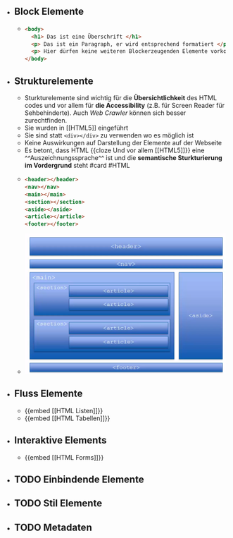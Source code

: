 - ## Block Elemente
	- ```html
	  <body>
	    <h1> Das ist eine Überschrift </h1>
	    <p> Das ist ein Paragraph, er wird entsprechend formatiert </p>
	    <p> Hier dürfen keine weiteren Blockerzeugenden Elemente vorkommen </p>
	  </body>
	  ```
- ## Strukturelemente
	- Sturkturelemente sind wichtig für die **Übersichtlichkeit** des HTML codes und vor allem für **die Accessibility** (z.B. für Screen Reader für Sehbehinderte). Auch _Web Crawler_ können sich besser zurechtfinden.
	- Sie wurden in [[HTML5]] eingeführt
	- Sie sind statt `<div></div>` zu verwenden wo es möglich ist
	- Keine Auswirkungen auf Darstellung der Elemente auf der Webseite
	- Es betont, dass HTML {{cloze Und vor allem [[HTML5]]}} eine ^^Auszeichnungssprache^^ ist und die **semantische Sturkturierung im Vordergrund** steht #card #HTML
	- ```html
	  <header></header>
	  <nav></nav>
	  <main></main>
	  <section></section>
	  <aside></aside>
	  <article></article>
	  <footer></footer>
	  ```
	- ![image.png](../assets/image_1648395906994_0.png)
- ## Fluss Elemente
	- {{embed [[HTML Listen]]}}
	- {{embed [[HTML Tabellen]]}}
- ## Interaktive Elements
	- {{embed [[HTML Forms]]}}
- ## TODO Einbindende Elemente
- ## TODO Stil Elemente
- ## TODO Metadaten